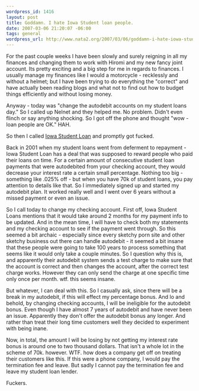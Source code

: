 ```yaml
--- 
wordpress_id: 1416
layout: post
title: Goddamn. I hate Iowa Student loan people.
date: 2007-03-06 21:20:07 -06:00
tags: general
wordpress_url: http://www.nata2.org/2007/03/06/goddamn-i-hate-iowa-student-loan-people/
---
```

For the past couple weeks I have been slowly and surely reigning in all my finances and changing them to work with Hiromi and my new fancy joint account. Its pretty exciting and a big step for me in regards to finances. I usually manage my finances like I would a motorcycle - recklessly and without a helmet; but I have been trying to do everything the "correct"  and have actually been reading blogs and what not to find out how to budget things efficiently and without losing money.

Anyway - today was "change the autodebit accounts on my student loans day."  So I called up Nelnet and they helped me. No problem. Didn't even flinch or say anything shocking. So I got off the phone and thought "wow - loan people are OK." HAH.

So then I called <a href="http://www.studentloan.org/">Iowa Student Loan</a> and promptly got fucked.

Back in 2001 when my student loans went from deferment to repayment - Iowa Student Loan has a deal that was supposed to reward people who paid their loans on time. For a certain amount of consecutive student loan payments that were autodebited from your checking account, they would decrease your interest rate a certain small percentage. Nothing too big - something like .025% off - but when you have 70k of student loans, you pay attention to details like that. So I immediately signed up and started my autodebit plan. It worked really well and I went over 6 years without a missed payment or even an issue.

So I call today to change my checking account. First off, Iowa Student Loans mentions that it would take around 2 months for my payment info to be updated. And in the mean time, I will have to check both my statements and my checking account to see if the payment went through. So this seemed a bit archaic - especially since every sketchy porn site and other sketchy business out there can handle autodebit - it seemed a bit insane that these people were going to take 100 years to process something that seems like it would only take a couple minutes. So I question why this is, and apparently their autodebit system sends a test charge to make sure that the account is correct and then changes the account, after the correct test charge works. However they can only send the charge at one specific time only once per month. wtf. this seems insane.

But whatever, I can deal with this. So I casually ask, since there will be a break in my autodebit, if this will effect my percentage bonus. And lo and behold, by changing checking accounts, I will be ineligible for the autodebit bonus. Even though I have almost 7 years of autodebit and have never been an issue. Apparently they don't offer the autodebit bonus any longer. And rather than treat their long time customers well they decided to experiment with being inane.

Now, in total, the amount I will be losing by not getting my interest rate bonus is around one to two thousand dollars. That isn't a whole lot in the scheme of 70k. however. WTF. how does a company get off on treating their customers like this. If this were a phone company, I would pay the termination fee and leave. But sadly I cannot pay the termination fee and leave my student loan lender.

Fuckers.
